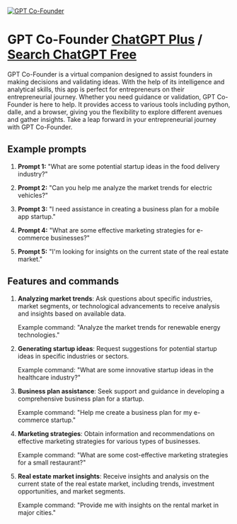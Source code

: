 
[![GPT Co-Founder](https://files.oaiusercontent.com/file-HMrwaXMviCsQPioS37z9Ykev?se=2123-10-17T12%3A59%3A47Z&sp=r&sv=2021-08-06&sr=b&rscc=max-age%3D31536000%2C%20immutable&rscd=attachment%3B%20filename%3D956029ac-4cf9-4d39-898c-00a9d8712e8b.png&sig=jSJsb/NscCixvMH%2BcbpRr9QL1uapBAy773A9nJ8FDNU%3D)](https://chat.openai.com/g/g-K9C3ACCHN-gpt-co-founder)

# GPT Co-Founder [ChatGPT Plus](https://chat.openai.com/g/g-K9C3ACCHN-gpt-co-founder) / [Search ChatGPT Free](https://gptcall.net/index.html#/?search=GPT%20Co-Founder)

GPT Co-Founder is a virtual companion designed to assist founders in making decisions and validating ideas. With the help of its intelligence and analytical skills, this app is perfect for entrepreneurs on their entrepreneurial journey. Whether you need guidance or validation, GPT Co-Founder is here to help. It provides access to various tools including python, dalle, and a browser, giving you the flexibility to explore different avenues and gather insights. Take a leap forward in your entrepreneurial journey with GPT Co-Founder.

## Example prompts

1. **Prompt 1:** "What are some potential startup ideas in the food delivery industry?"

2. **Prompt 2:** "Can you help me analyze the market trends for electric vehicles?"

3. **Prompt 3:** "I need assistance in creating a business plan for a mobile app startup."

4. **Prompt 4:** "What are some effective marketing strategies for e-commerce businesses?"

5. **Prompt 5:** "I'm looking for insights on the current state of the real estate market."

## Features and commands

1. **Analyzing market trends**: Ask questions about specific industries, market segments, or technological advancements to receive analysis and insights based on available data.

   Example command: "Analyze the market trends for renewable energy technologies."

2. **Generating startup ideas**: Request suggestions for potential startup ideas in specific industries or sectors.

   Example command: "What are some innovative startup ideas in the healthcare industry?"

3. **Business plan assistance**: Seek support and guidance in developing a comprehensive business plan for a startup.

   Example command: "Help me create a business plan for my e-commerce startup."

4. **Marketing strategies**: Obtain information and recommendations on effective marketing strategies for various types of businesses.

   Example command: "What are some cost-effective marketing strategies for a small restaurant?"

5. **Real estate market insights**: Receive insights and analysis on the current state of the real estate market, including trends, investment opportunities, and market segments.

   Example command: "Provide me with insights on the rental market in major cities."


